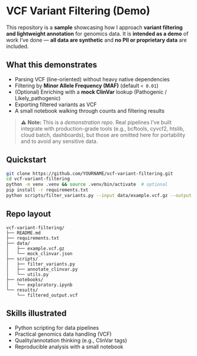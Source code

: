 # VCF Variant Filtering (Demo)

This repository is a **sample** showcasing how I approach **variant filtering and lightweight annotation** for genomics data.
It is **intended as a demo** of work I’ve done — **all data are synthetic** and **no PII or proprietary data** are included.

## What this demonstrates
- Parsing VCF (line-oriented) without heavy native dependencies
- Filtering by **Minor Allele Frequency (MAF)** (default `< 0.01`)
- (Optional) Enriching with a **mock ClinVar** lookup (Pathogenic / Likely_pathogenic)
- Exporting filtered variants as VCF
- A small notebook walking through counts and filtering results

> ⚠️ **Note:** This is a *demonstration repo*. Real pipelines I’ve built integrate with production-grade tools
> (e.g., bcftools, cyvcf2, htslib, cloud batch, dashboards), but those are omitted here for portability and to avoid any sensitive data.

## Quickstart

```bash
git clone https://github.com/YOURNAME/vcf-variant-filtering.git
cd vcf-variant-filtering
python -m venv .venv && source .venv/bin/activate  # optional
pip install -r requirements.txt
python scripts/filter_variants.py --input data/example.vcf.gz --output results/filtered_output.vcf --clinvar-json data/mock_clinvar.json --maf-threshold 0.01
```

## Repo layout
```
vcf-variant-filtering/
├── README.md
├── requirements.txt
├── data/
│   ├── example.vcf.gz
│   └── mock_clinvar.json
├── scripts/
│   ├── filter_variants.py
│   ├── annotate_clinvar.py
│   └── utils.py
├── notebooks/
│   └── exploratory.ipynb
└── results/
    └── filtered_output.vcf
```

## Skills illustrated
- Python scripting for data pipelines
- Practical genomics data handling (VCF)
- Quality/annotation thinking (e.g., ClinVar tags)
- Reproducible analysis with a small notebook
